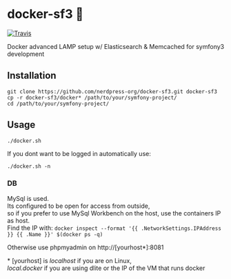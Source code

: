 # docker-sf3 :whale:

[![Travis](https://img.shields.io/travis/nerdpress-org/docker-sf3.svg?style=flat-square)](https://travis-ci.org/nerdpress-org/docker-sf3)

Docker advanced LAMP setup w/ Elasticsearch & Memcached for symfony3 development 

## Installation

    git clone https://github.com/nerdpress-org/docker-sf3.git docker-sf3
    cp -r docker-sf3/docker* /path/to/your/symfony-project/
    cd /path/to/your/symfony-project/

## Usage

    ./docker.sh
    
If you dont want to be logged in automatically use:  

    ./docker.sh -n
    

### DB

MySql is used.  
Its configured to be open for access from outside,  
so if you prefer to use MySql Workbench on the host, use the containers IP as host.  
Find the IP with: `docker inspect --format '{{ .NetworkSettings.IPAddress }} {{ .Name }}' $(docker ps -q)`

Otherwise use phpmyadmin on http://[yourhost*]:8081

\* [yourhost] is *localhost* if you are on Linux,  
*local.docker* if you are using dlite or the IP of the VM that runs docker
